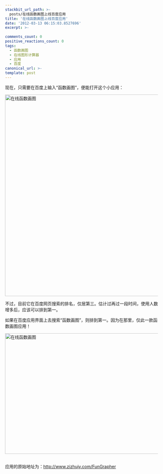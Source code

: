 ```yaml
---
stackbit_url_path: >-
  posts/在线函数画图上线百度应用
title: '在线函数画图上线百度应用'
date: '2012-03-13 06:15:03.8527696'
excerpt: >-
  
comments_count: 0
positive_reactions_count: 0
tags: 
  - 函数画图
  - 在线图形计算器
  - 应用
  - 百度
canonical_url: >-
template: post
---
```

<p>现在，只需要在百度上输入“函数画图”，便能打开这个小应用：</p>  <p><a title="函数画图" href="http://www.baidu.com/s?tn=baiduhome_pg&amp;bs=%D4%DA%CF%DF%BA%AF%CA%FD%D7%F7%CD%BC&amp;f=8&amp;rsv_bp=1&amp;rsv_spt=1&amp;wd=%BA%AF%CA%FD%BB%AD%CD%BC&amp;inputT=3213" target="_blank"><img style="border-bottom: 0px; border-left: 0px; display: inline; border-top: 0px; border-right: 0px" title="在线函数画图" border="0" alt="在线函数画图" src="http://www.zizhujy.com/blog/image.axd?picture=image_489.png" width="521" height="662" /></a> </p>  <p>不过，目前它在百度网页搜索的排名，仅居第三。估计过再过一段时间，使用人数增多后，应该可以排到第一。</p>  <p>如果在百度应用界面上去搜索“函数画图”，则排到第一。因为在那里，仅此一款函数画图应用！</p>  <p><a title="在线函数画图" href="http://app.baidu.com/fungrapher" target="_blank"><img style="border-bottom: 0px; border-left: 0px; display: inline; border-top: 0px; border-right: 0px" title="在线函数画图" border="0" alt="在线函数画图" src="http://www.zizhujy.com/blog/image.axd?picture=image_490.png" width="721" height="396" /></a>&#160;</p>  <p>应用的原始地址为：<a href="http://www.zizhujy.com/FunGrapher">http://www.zizhujy.com/FunGrapher</a></p>